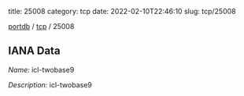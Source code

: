 title: 25008
category: tcp
date: 2022-02-10T22:46:10
slug: tcp/25008

[portdb](/) / [tcp](/category/tcp.html) / 25008


## IANA Data

_Name:_ icl-twobase9

_Description:_ icl-twobase9

